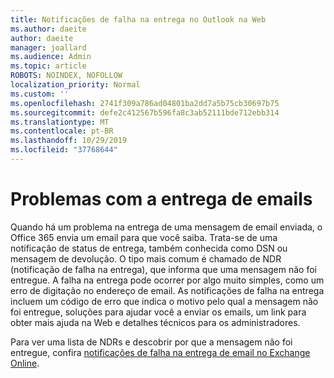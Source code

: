 ```yaml
---
title: Notificações de falha na entrega no Outlook na Web
ms.author: daeite
author: daeite
manager: joallard
ms.audience: Admin
ms.topic: article
ROBOTS: NOINDEX, NOFOLLOW
localization_priority: Normal
ms.custom: ''
ms.openlocfilehash: 2741f309a786ad04801ba2dd7a5b75cb30697b75
ms.sourcegitcommit: defe2c412567b596fa8c3ab52111bde712ebb314
ms.translationtype: MT
ms.contentlocale: pt-BR
ms.lasthandoff: 10/29/2019
ms.locfileid: "37768644"
---
```

# <a name="issues-with-email-delivery"></a>Problemas com a entrega de emails

Quando há um problema na entrega de uma mensagem de email enviada, o Office 365 envia um email para que você saiba. Trata-se de uma notificação de status de entrega, também conhecida como DSN ou mensagem de devolução. O tipo mais comum é chamado de NDR (notificação de falha na entrega), que informa que uma mensagem não foi entregue. A falha na entrega pode ocorrer por algo muito simples, como um erro de digitação no endereço de email. As notificações de falha na entrega incluem um código de erro que indica o motivo pelo qual a mensagem não foi entregue, soluções para ajudar você a enviar os emails, um link para obter mais ajuda na Web e detalhes técnicos para os administradores.

Para ver uma lista de NDRs e descobrir por que a mensagem não foi entregue, confira [notificações de falha na entrega de email no Exchange Online](https://docs.microsoft.com/exchange/mail-flow-best-practices/non-delivery-reports-in-exchange-online/non-delivery-reports-in-exchange-online).